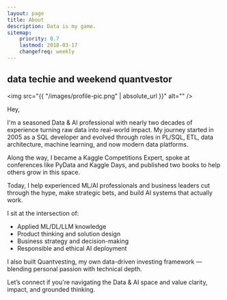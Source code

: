 ```yaml
---
layout: page
title: About
description: Data is my game.
sitemap:
    priority: 0.7
    lastmod: 2018-03-17
    changefreq: weekly
---
```

## data techie and weekend quantvestor

<span class="image left"><img src="{{ "/images/profile-pic.png" | absolute_url }}" alt="" /></span>

Hey,

I'm a seasoned Data & AI professional with nearly two decades of experience turning raw data into real-world impact. My journey started in 2005 as a SQL developer and evolved through roles in PL/SQL, ETL, data architecture, machine learning, and now modern data platforms.

Along the way, I became a Kaggle Competitions Expert, spoke at conferences like PyData and Kaggle Days, and published two books to help others grow in this space.

Today, I help experienced ML/AI professionals and business leaders cut through the hype, make strategic bets, and build AI systems that actually work.

I sit at the intersection of:

- Applied ML/DL/LLM knowledge
- Product thinking and solution design
- Business strategy and decision-making
- Responsible and ethical AI deployment

I also built Quantvesting, my own data-driven investing framework — blending personal passion with technical depth.

Let’s connect if you're navigating the Data & AI space and value clarity, impact, and grounded thinking.
